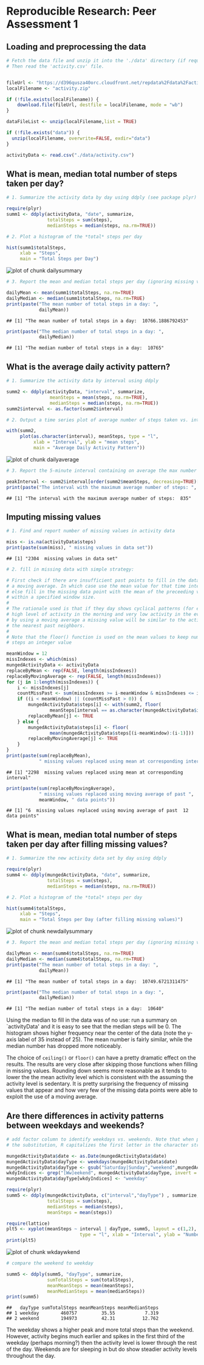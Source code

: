 # Reproducible Research: Peer Assessment 1


## Loading and preprocessing the data


```r
# Fetch the data file and unzip it into the './data' directory (if required).
# Then read the 'activity.csv' file.  


fileUrl <- "https://d396qusza40orc.cloudfront.net/repdata%2Fdata%2Factivity.zip"
localFilename <- "activity.zip"

if (!file.exists(localFilename)) {
    download.file(fileUrl, destfile = localFilename, mode = "wb")
} 

dataFileList <- unzip(localFilename,list = TRUE)

if (!file.exists("data")) {  
  unzip(localFilename, overwrite=FALSE, exdir="data")
}

activityData <- read.csv("./data/activity.csv")
```

## What is mean, median total number of steps taken per day?


```r
# 1. Summarize the activity data by day using ddply (see package plyr)

require(plyr)
summ1 <- ddply(activityData, "date", summarize,
               totalSteps = sum(steps),
               medianSteps = median(steps, na.rm=TRUE))

# 2. Plot a histogram of the *total* steps per day

hist(summ1$totalSteps, 
     xlab = "Steps",
     main = "Total Steps per Day")
```

![plot of chunk dailysummary](figure/dailysummary.png) 

```r
# 3. Report the mean and median total steps per day (ignoring missing values)

dailyMean <- mean(summ1$totalSteps, na.rm=TRUE)
dailyMedian <- median(summ1$totalSteps, na.rm=TRUE)
print(paste("The mean number of total steps in a day: ",
            dailyMean))
```

```
## [1] "The mean number of total steps in a day:  10766.1886792453"
```

```r
print(paste("The median number of total steps in a day: ",
            dailyMedian))
```

```
## [1] "The median number of total steps in a day:  10765"
```

## What is the average daily activity pattern?



```r
# 1. Summarize the activity data by interval using ddply

summ2 <- ddply(activityData, "interval", summarize,
                meanSteps = mean(steps, na.rm=TRUE),
                medianSteps = median(steps, na.rm=TRUE))
summ2$interval <- as.factor(summ2$interval)

# 2. Output a time series plot of average number of steps taken vs. interval

with(summ2,
     plot(as.character(interval), meanSteps, type = "l",
          xlab = "Interval", ylab = "mean steps",
          main = "Average Daily Activity Pattern"))
```

![plot of chunk dailyaverage](figure/dailyaverage.png) 

```r
# 3. Report the 5-minute interval containing on average the max number of steps

peakInterval <- summ2$interval[order(summ2$meanSteps, decreasing=TRUE)[1]]
print(paste("The interval with the maximum average number of steps: ", peakInterval))
```

```
## [1] "The interval with the maximum average number of steps:  835"
```

## Imputing missing values


```r
# 1. Find and report number of missing values in activity data

miss <- is.na(activityData$steps)
print(paste(sum(miss), " missing values in data set"))
```

```
## [1] "2304  missing values in data set"
```

```r
# 2. fill in missing data with simple strategy:

# First check if there are insufficient past points to fill in the data using
# a moving average. In which case use the mean value for that time interval,
# else fill in the missing data point with the mean of the preceeding values
# within a specified window size.
#
# The rationale used is that if they day shows cyclical patterns (for example,
# high level of activity in the morning and very low activity in the evening)
# by using a moving average a missing value will be similar to the activity of
# the nearest past neighbors.
#
# Note that the floor() function is used on the mean values to keep number of
# steps an integer value

meanWindow = 12
missIndexes <- which(miss)
mungedActivityData <- activityData
replaceByMean <- rep(FALSE, length(missIndexes))
replaceByMovingAverage <- rep(FALSE, length(missIndexes))
for (j in 1:length(missIndexes)) {
    i <- missIndexes[j]
    countMissPast <- sum(missIndexes >= i-meanWindow & missIndexes <= i-1)
    if ((i < meanWindow) || (countMissPast > 0)) {
        mungedActivityData$steps[i] <- with(summ2, floor(
                meanSteps[interval == as.character(mungedActivityData$interval[i])]))
        replaceByMean[j] <- TRUE
    } else {
        mungedActivityData$steps[i] <- floor(
                mean(mungedActivityData$steps[(i-meanWindow):(i-1)]))
        replaceByMovingAverage[j] <- TRUE
    }
}
print(paste(sum(replaceByMean),
            " missing values replaced using mean at corresponding interval"))
```

```
## [1] "2298  missing values replaced using mean at corresponding interval"
```

```r
print(paste(sum(replaceByMovingAverage),
            " missing values replaced using moving average of past ",
            meanWindow, " data points"))
```

```
## [1] "6  missing values replaced using moving average of past  12  data points"
```

## What is mean, median total number of steps taken per day after filling missing values?


```r
# 1. Summarize the new activity data set by day using ddply

require(plyr)
summ4 <- ddply(mungedActivityData, "date", summarize,
               totalSteps = sum(steps),
               medianSteps = median(steps, na.rm=TRUE))

# 2. Plot a histogram of the *total* steps per day

hist(summ4$totalSteps, 
     xlab = "Steps",
     main = "Total Steps per Day (after filling missing values)")
```

![plot of chunk newdailysummary](figure/newdailysummary.png) 

```r
# 3. Report the mean and median total steps per day (ignoring missing values)

dailyMean <- mean(summ4$totalSteps, na.rm=TRUE)
dailyMedian <- median(summ4$totalSteps, na.rm=TRUE)
print(paste("The mean number of total steps in a day: ",
            dailyMean))
```

```
## [1] "The mean number of total steps in a day:  10749.6721311475"
```

```r
print(paste("The median number of total steps in a day: ",
            dailyMedian))
```

```
## [1] "The median number of total steps in a day:  10640"
```

Using the median to fill in the data was of no use: run a summary on
`activityData' and it is easy to see that the median steps will be 0. The
histogram shows higher frequency near the center of the data (note the y-axis
label of 35 instead of 25). The mean number is fairly similar, while the median
number has dropped more noticeably.  

The choice of `ceiling()` or `floor()` can have a pretty dramatic effect
on the results. The results are very close after skipping those functions when
filling in missing values.  Rounding down seems more reasonable as it tends to
lower the the mean activity level which is consistent with the assuming the
activity level is sedentary. It is pretty surprising the frequency of missing
values that appear and how very few of the missing data points were able to
exploit the use of a moving average.

## Are there differences in activity patterns between weekdays and weekends?


```r
# add factor column to identify weekdays vs. weekends. Note that when performing
# the substitution, R capitalizes the first letter in the character string

mungedActivityData$date <- as.Date(mungedActivityData$date)
mungedActivityData$dayType <- weekdays(mungedActivityData$date)
mungedActivityData$dayType <- gsub("Saturday|Sunday","weekend",mungedActivityData$dayType)
wkdyIndices <- grep("[Ww]eekend", mungedActivityData$dayType, invert = TRUE)
mungedActivityData$dayType[wkdyIndices] <- "weekday"

require(plyr)
summ5 <- ddply(mungedActivityData, c("interval","dayType") , summarize,
               totalSteps = sum(steps),
               medianSteps = median(steps),
               meanSteps = mean(steps))

require(lattice)
plt5 <- xyplot(meanSteps ~ interval | dayType, summ5, layout = c(1,2),
                           type = "l", xlab = "Interval", ylab = "Number of Steps")
print(plt5)
```

![plot of chunk wkdaywkend](figure/wkdaywkend.png) 

```r
# compare the weekend to weekday

summ5 <- ddply(summ5, "dayType", summarize,
               sumTotalSteps = sum(totalSteps),
               meanMeanSteps = mean(meanSteps),
               meanMedianSteps = mean(medianSteps))
print(summ5)
```

```
##   dayType sumTotalSteps meanMeanSteps meanMedianSteps
## 1 weekday        460757         35.55           7.319
## 2 weekend        194973         42.31          12.762
```
The weekday shows a higher peak and more total steps than the weekend. However,
activity begins much earlier and spikes in the first third of the weekday
(perhaps morning?) then the activity level is lower through the rest of the day.
Weekends are for sleeping in but do show steadier activity levels throughout
the day.
